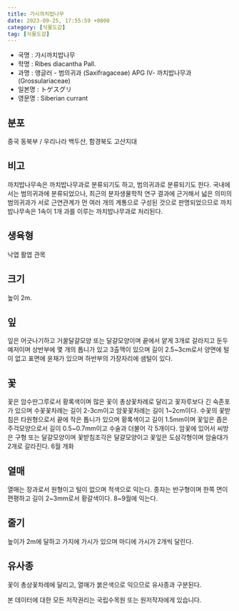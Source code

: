 ```yaml
---
title: 가시까치밥나무
date: 2023-09-25, 17:55:59 +0800
category: [식물도감]
tag: [식물도감]
---
```




- 국명 : 가시까치밥나무
- 학명 : Ribes diacantha Pall.
- 과명 : 앵글러 - 범의귀과 (Saxifragaceae) APG Ⅳ- 까치밥나무과 (Grossulariaceae)
- 일본명 : トゲスグリ
- 영문명 : Siberian currant


## 분포
중국 동북부 / 우리나라 백두산, 함경북도 고산지대
## 비고
까치밥나무속은 까치밥나무과로 분류되기도 하고, 범의귀과로 분류되기도 한다. 국내에서는 범의귀과에 분류되었으나, 최근의 분자생물학적 연구 결과에 근거해서 넓은 의미의 범의귀과가 서로 근연관계가 먼 여러 개의 계통으로 구성된 것으로 판명되었으므로 까치밥나무속은 1속이 1개 과를 이루는 까치밥나무과로 처리된다.
## 생육형
낙엽 활엽 관목
## 크기
높이 2m.
## 잎
잎은 어긋나기하고 거꿀달걀모양 또는 달걀모양이며 끝에서 얕게 3개로 갈라지고 둔두 예저이며 상반부에 몇 개의 톱니가 있고 3출맥이 있으며 길이 2.5~3cm로서 양면에 털이 없고 표면에 윤채가 있으며 하반부의 가장자리에 샘털이 있다.
## 꽃
꽃은 암수딴그루로서 황록색이며 많은 꽃이 총상꽃차례로 달리고 꽃자루보다 긴 숙존포가 있으며 수꽃꽃차례는 길이 2-3cm이고 암꽃꽃차례는 길이 1~2cm이다. 수꽃의 꽃받침은 타원형으로서 끝에 작은 톱니가 있으며 황록색이고 길이 1.5mm이며 꽃잎은 좁은 주걱모양으로서 길이 0.5~0.7mm이고 수술과 더불어 각 5개이다. 암꽃에 있어서 씨방은 구형 또는 달걀모양이며 꽃받침조각은 달걀모양이고 꽃잎은 도삼각형이며 암술대가 2개로 갈라진다. 6월 개화
## 열매
열매는 장과로서 원형이고 털이 없으며 적색으로 익는다. 종자는 반구형이며 한쪽 면이 편평하고 길이 2~3mm로서 황갈색이다. 8~9월에 익는다. 
## 줄기
높이가 2m에 달하고 가지에 가시가 있으며 마디에 가시가 2개씩 달린다.
## 유사종
꽃이 총상꽃차례에 달리고, 열매가 붉은색으로 익으므로 유사종과 구분된다. 






본 데이터에 대한 모든 저작권리는 국립수목원 또는 원저작자에게 있습니다.
